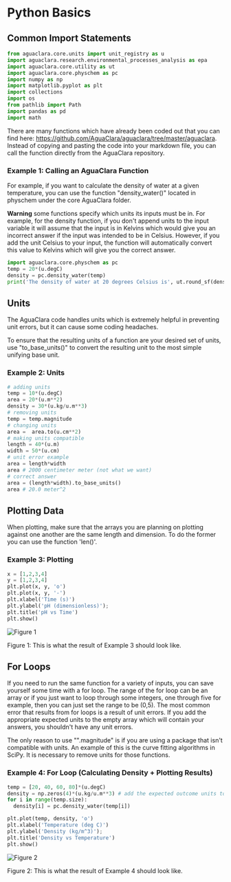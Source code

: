 # Python Basics

## Common Import Statements
```Python
from aguaclara.core.units import unit_registry as u
import aguaclara.research.environmental_processes_analysis as epa
import aguaclara.core.utility as ut
import aguaclara.core.physchem as pc
import numpy as np
import matplotlib.pyplot as plt
import collections
import os
from pathlib import Path
import pandas as pd
import math
```

There are many functions which have already been coded out that you can find here: https://github.com/AguaClara/aguaclara/tree/master/aguaclara. Instead of copying and pasting the code into your markdown file, you can call the function directly from the AguaClara repository.

### Example 1: Calling an AguaClara Function
For example, if you want to calculate the density of water at a given temperature, you can use the function "density_water()" located in physchem under the core AguaClara folder.

**Warning** some functions specify which units its inputs must be in. For example, for the density function, if you don't append units to the input variable it will assume that the input is in Kelvins which would give you an incorrect answer if the input was intended to be in Celsius. However, if you add the unit Celsius to your input, the function will automatically convert this value to Kelvins which will give you the correct answer.

```Python
import aguaclara.core.physchem as pc
temp = 20*(u.degC)
density = pc.density_water(temp)
print('The density of water at 20 degrees Celsius is', ut.round_sf(density,3), '.') # The density of water at 20 degrees Celsius is 998 kilogram / meter ** 3.
```

## Units
The AguaClara code handles units which is extremely helpful in preventing unit errors, but it can cause some coding headaches.

To ensure that the resulting units of a function are your desired set of units, use "to_base_units()" to convert the resulting unit to the most simple unifying base unit.

### Example 2: Units
```Python
# adding units
temp = 10*(u.degC)
area = 20*(u.m**2)
density = 30*(u.kg/u.m**3)
# removing units
temp = temp.magnitude
# changing units
area =  area.to(u.cm**2)
# making units compatible
length = 40*(u.m)
width = 50*(u.cm)
# unit error example
area = length*width
area # 2000 centimeter meter (not what we want)
# correct answer
area = (length*width).to_base_units()
area # 20.0 meter^2
```

## Plotting Data
When plotting, make sure that the arrays you are planning on plotting against one another are the same length and dimension. To do the former you can use the function 'len()'.

### Example 3: Plotting
```Python
x = [1,2,3,4]
y = [1,2,3,4]
plt.plot(x, y, 'o')
plt.plot(x, y, '-')
plt.xlabel('Time (s)')
plt.ylabel('pH (dimensionless)');
plt.title('pH vs Time')
plt.show()
```

![Figure 1](https://github.com/monroews/CEE3530/raw/master/python_basics_1.png)

Figure 1: This is what the result of Example 3 should look like.

## For Loops
If you need to run the same function for a variety of inputs, you can save yourself some time with a for loop. The range of the for loop can be an array or if you just want to loop through some integers, one through five for example, then you can just set the range to be (0,5). The most common error that results from for loops is a result of unit errors. If you add the appropriate expected units to the empty array which will contain your answers, you shouldn't have any unit errors.

The only reason to use "".magnitude" is if you are using a package that isn't compatible with units. An example of this is the curve fitting algorithms in SciPy. It is necessary to remove units for those functions.

### Example 4: For Loop (Calculating Density + Plotting Results)
```Python
temp = [20, 40, 60, 80]*(u.degC)
density = np.zeros(4)*(u.kg/u.m**3) # add the expected outcome units to the new array to prevent unit errors
for i in range(temp.size):
  density[i] = pc.density_water(temp[i])

plt.plot(temp, density, 'o')
plt.xlabel('Temperature (deg C)')
plt.ylabel('Density (kg/m^3)');
plt.title('Density vs Temperature')
plt.show()
```

![Figure 2](https://github.com/monroews/CEE3530/raw/master/python_basics_2.png)

Figure 2: This is what the result of Example 4 should look like.
